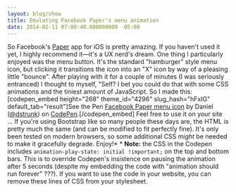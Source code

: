 ```yaml
---
layout: blog/show
title: Emulating Facebook Paper's menu animation
date: 2014-02-11 07:00:40.000000000 -05:00
---
```


So Facebook's [Paper](http://facebook.com/paper) app for iOS is pretty amazing. If you haven't used it yet, I highly recommend it—it's a UX nerd's dream. One thing I particularly enjoyed was the menu button. It's the standard "hamburger" style menu icon, but clicking it transitions the icon into an "X" icon by way of a pleasing little "bounce". After playing with it for a couple of minutes (I was seriously entranced) I thought to myself, "Self? I bet you could do that with some CSS animations and the tiniest amount of JavaScript. So I made this: [codepen_embed height="268" theme_id="4296" slug_hash="hFxIG" default_tab="result"]See the Pen <a href='http://codepen.io/dstrunk/pen/hFxIG'>Facebook Paper menu icon</a> by Daniel (<a href='http://codepen.io/dstrunk'>@dstrunk</a>) on <a href='http://codepen.io'>CodePen</a>.[/codepen_embed] Feel free to use it on your site ... If you're using Bootstrap like so many people these days are, the HTML is pretty much the same (and can be modified to fit perfectly fine). It's only been tested on modern browsers, so some additional CSS *might* be needed to make it gracefully degrade. Enjoy!* * **Note:** the CSS in the Codepen includes `animation-play-state: initial !important;` on the top and bottom bars. This is to override Codepen's insistence on pausing the animation after 5 seconds (despite my embedding the code with "animation should run forever" ???). If you want to use the code in your website, you can remove these lines of CSS from your stylesheet.


